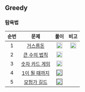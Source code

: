## Greedy
### 탐욕법

순번|문제|풀이|비고
:---:|:---:|:---:|:---:|
1|[거스름돈](https://www.acmicpc.net/problem/5585)|<a href="https://github.com/CHUrururu/CodingTest/blob/master/Greedy/1_%EA%B1%B0%EC%8A%A4%EB%A6%84%EB%8F%88.py"><img src="https://cdn-icons-png.flaticon.com/512/25/25284.png" width="20" height="20"/></a>|<img src="https://d2gd6pc034wcta.cloudfront.net/tier/4.svg" width="20" height="20">|
2|[큰 수의 법칙](https://github.com/CHUrururu/CodingTest/blob/master/Greedy/2_%ED%81%B0%20%EC%88%98%EC%9D%98%20%EB%B2%95%EC%B9%99.md)|<a href="https://github.com/CHUrururu/CodingTest/blob/master/Greedy/Solution/2_%ED%81%B0%20%EC%88%98%EC%9D%98%20%EB%B2%95%EC%B9%99.py"><img src="https://cdn-icons-png.flaticon.com/512/25/25284.png" width="20" height="20"/></a>||
3|[숫자 카드 게임](https://github.com/CHUrururu/CodingTest/blob/master/Greedy/Problem/3_%EC%88%AB%EC%9E%90%20%EC%B9%B4%EB%93%9C%20%EA%B2%8C%EC%9E%84.md)|<a href="https://github.com/CHUrururu/CodingTest/blob/master/Greedy/Solution/3_%EC%88%AB%EC%9E%90%20%EC%B9%B4%EB%93%9C%20%EA%B2%8C%EC%9E%84.py"><img src="https://cdn-icons-png.flaticon.com/512/25/25284.png" width="20" height="20"/></a>||
4|[1이 될 때까지]()|<a href=""><img src="https://cdn-icons-png.flaticon.com/512/25/25284.png" width="20" height="20"/></a>||
5|[모험가 길드]()|<a href=""><img src="https://cdn-icons-png.flaticon.com/512/25/25284.png" width="20" height="20"/></a>||

